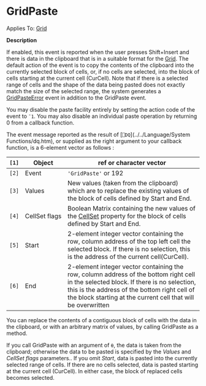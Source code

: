 



<h1 class="heading"><span class="name">GridPaste</span></h1>

Applies To: [Grid](./grid.md)


**Description**


If enabled, this event is reported when the user presses Shift+Insert and there is data in the clipboard that is in a suitable format for the [Grid](./grid.md). The default action of the event is to copy the contents of the clipboard into the currently selected block of cells, or, if no cells are selected, into the block of cells starting at the current cell (CurCell). Note that if there is a selected range of cells and the shape of the data being pasted does not exactly match the size of the selected range, the system generates a [GridPasteError](./gridpasteerror.md) event in addition to the GridPaste event.


You may disable the paste facility entirely by setting the action code of the event to `¯1`. You may also disable an individual paste operation by returning 0 from a callback function.



The event message reported as the result of [`⎕DQ`](../../Language/System Functions/dq.htm), or supplied as the right argument to your callback function, is a 6-element vector as follows :


| `[1]` | Object | ref or character vector |
| --- | --- | ---  |
| `[2]` | Event | `'GridPaste'` or 192 |
| `[3]` | Values | New values (taken from the clipboard) which are to replace the existing values of the block of cells defined by Start and End. |
| `[4]` | CellSet flags | Boolean Matrix containing the new values of the [CellSet](./cellset.md) property for the block of cells defined by Start and End. |
| `[5]` | Start | 2-element integer vector containing the row, column address of the top left cell the selected block. If there is no selection, this is the address of the current cell(CurCell). |
| `[6]` | End | 2-element integer vector containing  the row, column address of the bottom right cell in the selected block. If there is no selection, this is the address of the bottom right cell of the block starting at the current cell that will be overwritten |



You can replace the contents of a contiguous block of cells with the data in the clipboard, or with an arbitrary matrix of values, by calling GridPaste as a method.


If you call GridPaste with an argument of `⍬`, the data is taken from the clipboard; otherwise the data to be pasted is specified by the *Values* and *CellSet flags* parameters.. If you omit *Start*, data is pasted into the currently selected range of cells. If there are no cells selected, data is pasted starting at the current cell (CurCell). In either case, the block of replaced cells becomes selected.


